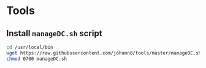 # Tools

## Install `manageDC.sh` script 

```bash
cd /usr/local/bin
wget https://raw.githubusercontent.com/johann8/tools/master/manageDC.sh
chmod 0700 manageDC.sh 
```
